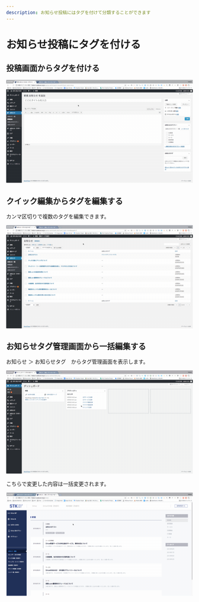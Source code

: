 ```yaml
---
description: お知らせ投稿にはタグを付けて分類することができます
---
```


# お知らせ投稿にタグを付ける

## 投稿画面からタグを付ける

![](../../.gitbook/assets/2018-08-10-11.46.00%20%281%29.gif)

## クイック編集からタグを編集する

カンマ区切りで複数のタグを編集できます。

![](../../.gitbook/assets/2018-08-10-11.57.42.gif)

## お知らせタグ管理画面から一括編集する

お知らせ ＞ お知らせタグ　からタグ管理画面を表示します。

![](../../.gitbook/assets/2018-08-10-14.27.58.gif)

こちらで変更した内容は一括変更されます。

![](../../.gitbook/assets/2018-08-10-14.59.26.gif)

